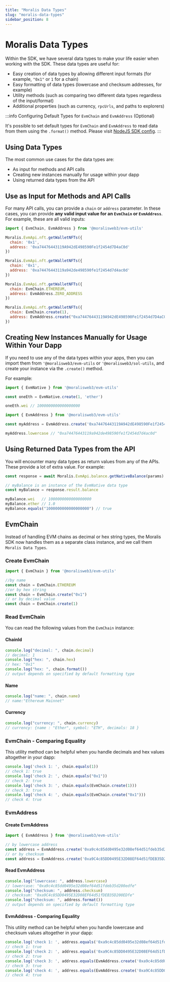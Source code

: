 ```yaml
---
title: "Moralis Data Types"
slug: "moralis-data-types"
sidebar_position: 8
---
```

# Moralis Data Types

Within the SDK, we have several data types to make your life easier when working with the SDK. These data types are useful for:

- Easy creation of data types by allowing different input formats (for example, `"0x1"` or `1` for a chain)
- Easy formatting of data types (lowercase and checksum addresses, for example)
- Utility methods (such as comparing two different data types regardless of the input/format)
- Additional properties (such as currency, `rpcUrls`, and paths to explorers)

:::info Configuring Default Types for `EvmChain` and `EvmAddress` (Optional)

It's possible to set default types for `EvmChain` and `EvmAddress` to read data from them using the `.format()` method. Please visit [NodeJS SDK config](https://docs.moralis.io/docs/querying-the-api-and-parsing-responses).
:::

## Using Data Types

The most common use cases for the data types are:

- As input for methods and API calls
- Creating new instances manually for usage within your dapp
- Using returned data types from the API

## Use as Input for Methods and API Calls

For many API calls, you can provide a `chain` or `address` parameter. In these cases, you can provide **any valid input value for an `EvmChain` or `EvmAddress`**. For example, these are all valid inputs:

```javascript
import { EvmChain, EvmAddress } from '@moralisweb3/evm-utils'

Moralis.EvmApi.nft.getWalletNFTs({
  chain: '0x1',
  address: '0xa74476443119A942dE498590Fe1f2454d7D4aC0d'
})

Moralis.EvmApi.nft.getWalletNFTs({
  chain: '0x1',
  address: '0xa74476443119a942de498590fe1f2454d7d4ac0d'
})

Moralis.EvmApi.nft.getWalletNFTs({
  chain: EvmChain.ETHEREUM,
  address: EvmAddress.ZERO_ADDRESS
})

Moralis.EvmApi.nft.getWalletNFTs({
  chain: EvmChain.create(1),
  address: EvmAddress.create("0xa74476443119A942dE498590Fe1f2454d7D4aC0d"),
})
```

## Creating New Instances Manually for Usage Within Your Dapp

If you need to use any of the data types within your apps, then you can import them from `'@moralisweb3/evm-utils` or `'@moralisweb3/sol-utils`, and create your instance via the `.create()` method.

For example:

```javascript
import { EvmNative } from '@moralisweb3/evm-utils'

const oneEth = EvmNative.create(1, 'ether')

oneEth.wei // 1000000000000000000
```

```javascript
import { EvmAddress } from '@moralisweb3/evm-utils'

const myAddress = EvmAddress.create('0xa74476443119A942dE498590Fe1f2454d7D4aC0d')

myAddress.lowercase // "0xa74476443119a942de498590fe1f2454d7d4ac0d"
```

## Using Returned Data Types from the API

You will encounter many data types as return values from any of the APIs. These provide a lot of extra value. For example:

```javascript
const response = await Moralis.EvmApi.balance.getNativeBalance(params)

// myBalance is an instance of the EvmNative data type
const myBalance = response.result.balance

myBalance.wei   // 1000000000000000000
myBalance.ether // 1.0
myBalance.equals("1000000000000000000") // true
```

## EvmChain

Instead of handling EVM chains as decimal or hex string types, the Moralis SDK now handles them as a separate class instance, and we call them `Moralis Data Types`.

### Create EvmChain

```javascript
import { EvmChain } from '@moralisweb3/evm-utils'

//by name
const chain = EvmChain.ETHEREUM 
//or by hex string
const chain = EvmChain.create("0x1")
// or by decimal value
const chain = EvmChain.create(1)
```

### Read EvmChain

You can read the following values from the `EvmChain` instance:

#### ChainId

```javascript
console.log("decimal: ", chain.decimal)
// decimal: 1
console.log("hex: ", chain.hex)
// hex: "0x1"
console.log("hex: ", chain.format())
// output depends on specified by default formatting type
```

#### Name

```javascript
console.log("name: ", chain.name)
// name:"Ethereum Mainnet"
```

#### Currency

```javascript
console.log("currency: ", chain.currency)
// currency: {name : "Ether", symbol: "ETH", decimals: 18 }
```

### EvmChain - Comparing Equality

This utility method can be helpful when you handle decimals and hex values altogether in your dapp:

```javascript
console.log('check 1: ', chain.equals(1))
// check 1: true
console.log('check 2: ', chain.equals("0x1"))
// check 2: true
console.log('check 3: ', chain.equals(EvmChain.create(1)))
// check 3: true
console.log('check 4: ', chain.equals(EvmChain.create("0x1")))
// check 4: true
```

### EvmAddress

#### Create EvmAddress

```javascript
import { EvmAddress } from '@moralisweb3/evm-utils'

// by lowercase address
const address = EvmAddress.create('0xa9c4c85dd0495e32d08ef64d51fdeb35d200edfe')
// or by checksum
const address = EvmAddress.create('0xa9C4c85DD0495E32D08EF64d51fDEB35D200EDfe')
```

#### Read EvmAddress

```javascript
console.log("lowercase: ", address.lowercase)
// lowercase: "0xa9c4c85dd0495e32d08ef64d51fdeb35d200edfe"
console.log("checksum: ", address.checksum)
// checksum: "0xa9C4c85DD0495E32D08EF64d51fDEB35D200EDfe"
console.log("checksum: ", address.format())
// output depends on specified by default formatting type
```

#### EvmAddress - Comparing Equality

This utility method can be helpful when you handle lowercase and checksum values altogether in your dapp:

```javascript
console.log('check 1: ', address.equals('0xa9c4c85dd0495e32d08ef64d51fdeb35d200edfe'))
// check 1: true
console.log('check 2: ', address.equals('0xa9C4c85DD0495E32D08EF64d51fDEB35D200EDfe'))
// check 2: true
console.log('check 3: ', address.equals(EvmAddress.create('0xa9c4c85dd0495e32d08ef64d51fdeb35d200edfe')))
// check 3: true
console.log('check 4: ', address.equals(EvmAddress.create('0xa9C4c85DD0495E32D08EF64d51fDEB35D200EDfe')))
// check 4: true
```